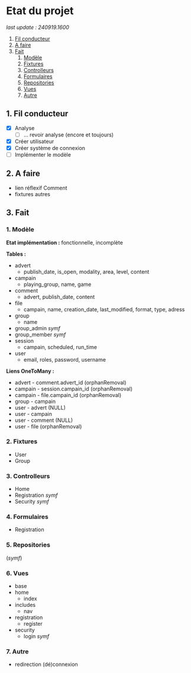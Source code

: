 # Etat du projet

*last update : 240919.1600*

1. [Fil conducteur](#1-fil-conducteur)
2. [A faire](#2-a-faire)
2. [Fait](#3-fait)
    1. [Modèle](#1-modèle)
    2. [Fixtures](#2-fixtures)
    2. [Controlleurs](#3-controlleurs)
    2. [Formulaires](#4-formulaires)
    2. [Repositories](#5-repositories)
    2. [Vues](#6-vues)
    2. [Autre](#7-autre)

## 1. Fil conducteur

- [X] Analyse
    - [ ] ... revoir analyse (encore et toujours)
- [X] Créer utilisateur
- [X] Créer système de connexion
- [ ] Implémenter le modèle

## 2. A faire

- lien réflexif Comment
- fixtures autres

## 3. Fait

### 1. Modèle

**Etat implémentation :** fonctionnelle, incomplète

**Tables :**

- advert
    - publish_date, is_open, modality, area, level, content
- campain
    - playing_group, name, game
- comment
    - advert, publish_date, content
- file
    - campain, name, creation_date, last_modified, format, type, adress
- group
    - name
- group_admin *symf*
- group_member *symf*
- session
    - campain, scheduled, run_time
- user
    - email, roles, password, username

**Liens OneToMany :**
- advert - comment.advert_id (orphanRemoval)
- campain - session.campain_id (orphanRemoval)
- campain - file.campain_id (orphanRemoval)
- group - campain
- user - advert (NULL)
- user - campain
- user - comment (NULL)
- user - file (orphanRemoval)

### 2. Fixtures

- User
- Group

### 3. Controlleurs

- Home
- Registration *symf*
- Security *symf*

### 4. Formulaires

- Registration

### 5. Repositories

(*symf*)

### 6. Vues

- base
- home
    - index
- includes
    - nav
- registration
    - register
- security
    - login *symf*

### 7. Autre

- redirection (dé)connexion